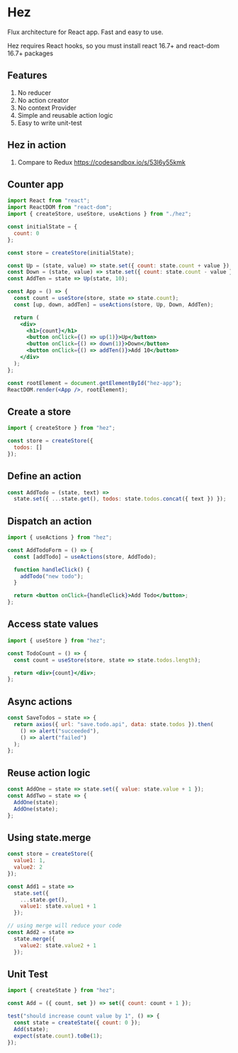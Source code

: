 # Hez

Flux architecture for React app. Fast and easy to use.

Hez requires React hooks, so you must install react 16.7+ and react-dom 16.7+ packages

## Features

1. No reducer
2. No action creator
3. No context Provider
4. Simple and reusable action logic
5. Easy to write unit-test

## Hez in action

1. Compare to Redux https://codesandbox.io/s/53l6y55kmk

## Counter app

```jsx harmony
import React from "react";
import ReactDOM from "react-dom";
import { createStore, useStore, useActions } from "./hez";

const initialState = {
  count: 0
};

const store = createStore(initialState);

const Up = (state, value) => state.set({ count: state.count + value });
const Down = (state, value) => state.set({ count: state.count - value });
const AddTen = state => Up(state, 10);

const App = () => {
  const count = useStore(store, state => state.count);
  const [up, down, addTen] = useActions(store, Up, Down, AddTen);

  return (
    <div>
      <h1>{count}</h1>
      <button onClick={() => up(1)}>Up</button>
      <button onClick={() => down(1)}>Down</button>
      <button onClick={() => addTen()}>Add 10</button>
    </div>
  );
};

const rootElement = document.getElementById("hez-app");
ReactDOM.render(<App />, rootElement);
```

## Create a store

```jsx harmony
import { createStore } from "hez";

const store = createStore({
  todos: []
});
```

## Define an action

```jsx harmony
const AddTodo = (state, text) =>
  state.set({ ...state.get(), todos: state.todos.concat({ text }) });
```

## Dispatch an action

```jsx harmony
import { useActions } from "hez";

const AddTodoForm = () => {
  const [addTodo] = useActions(store, AddTodo);

  function handleClick() {
    addTodo("new todo");
  }

  return <button onClick={handleClick}>Add Todo</button>;
};
```

## Access state values

```jsx harmony
import { useStore } from "hez";

const TodoCount = () => {
  const count = useStore(store, state => state.todos.length);

  return <div>{count}</div>;
};
```

## Async actions

```jsx harmony
const SaveTodos = state => {
  return axios({ url: "save.todo.api", data: state.todos }).then(
    () => alert("succeeded"),
    () => alert("failed")
  );
};
```

## Reuse action logic

```jsx harmony
const AddOne = state => state.set({ value: state.value + 1 });
const AddTwo = state => {
  AddOne(state);
  AddOne(state);
};
```

## Using state.merge

```jsx harmony
const store = createStore({
  value1: 1,
  value2: 2
});

const Add1 = state =>
  state.set({
    ...state.get(),
    value1: state.value1 + 1
  });

// using merge will reduce your code
const Add2 = state =>
  state.merge({
    value2: state.value2 + 1
  });
```

## Unit Test

```jsx harmony
import { createState } from "hez";

const Add = ({ count, set }) => set({ count: count + 1 });

test("should increase count value by 1", () => {
  const state = createState({ count: 0 });
  Add(state);
  expect(state.count).toBe(1);
});
```
